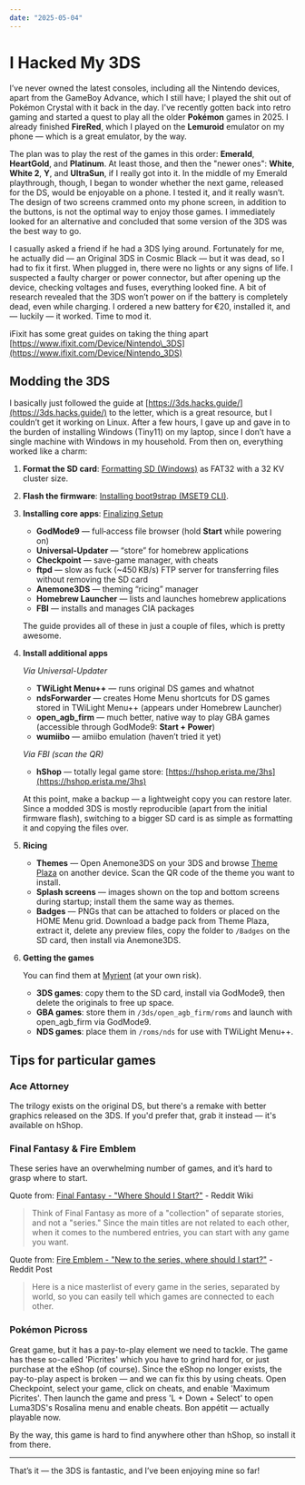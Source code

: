 ```yaml
---
date: "2025-05-04"
---
```


# I Hacked My 3DS

I’ve never owned the latest consoles, including all the Nintendo devices, apart from the GameBoy Advance, which I still have; I played the shit out of Pokémon Crystal with it back in the day. I've recently gotten back into retro gaming and started a quest to play all the older **Pokémon** games in 2025. I already finished **FireRed**, which I played on the **Lemuroid** emulator on my phone — which is a great emulator, by the way.

The plan was to play the rest of the games in this order: **Emerald**, **HeartGold**, and **Platinum**. At least those, and then the "newer ones": **White**, **White 2**, **Y**, and **UltraSun**, if I really got into it. In the middle of my Emerald playthrough, though, I began to wonder whether the next game, released for the DS, would be enjoyable on a phone. I tested it, and it really wasn’t. The design of two screens crammed onto my phone screen, in addition to the buttons, is not the optimal way to enjoy those games. I immediately looked for an alternative and concluded that some version of the 3DS was the best way to go.

I casually asked a friend if he had a 3DS lying around. Fortunately for me, he actually did — an Original 3DS in Cosmic Black — but it was dead, so I had to fix it first. When plugged in, there were no lights or any signs of life. I suspected a faulty charger or power connector, but after opening up the device, checking voltages and fuses, everything looked fine. A bit of research revealed that the 3DS won’t power on if the battery is completely dead, even while charging. I ordered a new battery for €20, installed it, and — luckily — it worked. Time to mod it.

iFixit has some great guides on taking the thing apart [https://www.ifixit.com/Device/Nintendo\_3DS](https://www.ifixit.com/Device/Nintendo_3DS)

## Modding the 3DS

I basically just followed the guide at [https://3ds.hacks.guide/](https://3ds.hacks.guide/) to the letter, which is a great resource, but I couldn’t get it working on Linux. After a few hours, I gave up and gave in to the burden of installing Windows (Tiny11) on my laptop, since I don’t have a single machine with Windows in my household. From then on, everything worked like a charm:

1. **Format the SD card**: [Formatting SD (Windows)](https://3ds.hacks.guide/formatting-sd-%28windows%29.html) as FAT32 with a 32 KV cluster size.

2. **Flash the firmware**: [Installing boot9strap (MSET9 CLI)](https://3ds.hacks.guide/installing-boot9strap-%28mset9-cli%29.html).

3. **Installing core apps**: [Finalizing Setup](https://3ds.hacks.guide/finalizing-setup.html)

   - **GodMode9** — full‑access file browser (hold **Start** while powering on)
   - **Universal-Updater** — “store” for homebrew applications
   - **Checkpoint** — save-game manager, with cheats
   - **ftpd** — slow as fuck (\~450 KB/s) FTP server for transferring files without removing the SD card
   - **Anemone3DS** — theming “ricing” manager
   - **Homebrew Launcher** — lists and launches homebrew applications
   - **FBI** — installs and manages CIA packages

   The guide provides all of these in just a couple of files, which is pretty awesome.

4. **Install additional apps**

   *Via Universal-Updater*

   - **TWiLight Menu++** — runs original DS games and whatnot
   - **ndsForwarder** — creates Home Menu shortcuts for DS games stored in TWiLight Menu++ (appears under Homebrew Launcher)
   - **open\_agb\_firm** — much better, native way to play GBA games (accessible through GodMode9: **Start + Power**)
   - **wumiibo** — amiibo emulation (haven’t tried it yet)

   *Via FBI (scan the QR)*

   - **hShop** — totally legal game store: [https://hshop.erista.me/3hs](https://hshop.erista.me/3hs)

   At this point, make a backup — a lightweight copy you can restore later. Since a modded 3DS is mostly reproducible (apart from the initial firmware flash), switching to a bigger SD card is as simple as formatting it and copying the files over.

5. **Ricing**

   - **Themes** — Open Anemone3DS on your 3DS and browse [Theme Plaza](https://themeplaza.art/themes) on another device. Scan the QR code of the theme you want to install.
   - **Splash screens** — images shown on the top and bottom screens during startup; install them the same way as themes.
   - **Badges** — PNGs that can be attached to folders or placed on the HOME Menu grid.
     Download a badge pack from Theme Plaza, extract it, delete any preview files, copy the folder to `/Badges` on the SD card, then install via Anemone3DS.

6. **Getting the games**

   You can find them at [Myrient](https://myrient.erista.me/files/No-Intro/) (at your own risk).

   - **3DS games**: copy them to the SD card, install via GodMode9, then delete the originals to free up space.
   - **GBA games**: store them in `/3ds/open_agb_firm/roms` and launch with open\_agb\_firm via GodMode9.
   - **NDS games**: place them in `/roms/nds` for use with TWiLight Menu++.

## Tips for particular games

### Ace Attorney

The trilogy exists on the original DS, but there's a remake with better graphics released on the 3DS. If you'd prefer that, grab it instead — it's available on hShop.

### Final Fantasy & Fire Emblem

These series have an overwhelming number of games, and it’s hard to grasp where to start.

Quote from: [Final Fantasy - "Where Should I Start?"](https://www.reddit.com/r/FinalFantasy/wiki/wheretostart/) - Reddit Wiki
> Think of Final Fantasy as more of a "collection" of separate stories, and not a "series." Since the main titles are not related to each other, when it comes to the numbered entries, you can start with any game you want.

Quote from: [Fire Emblem - "New to the series, where should I start?"](https://www.reddit.com/r/fireemblem/comments/5s5nh1/new_to_the_series_where_should_i_start_the/) - Reddit Post
> Here is a nice masterlist of every game in the series, separated by world, so you can easily tell which games are connected to each other.

### Pokémon Picross

Great game, but it has a pay-to-play element we need to tackle. The game has these so-called 'Picrites' which you have to grind hard for, or just purchase at the eShop (of course). Since the eShop no longer exists, the pay-to-play aspect is broken — and we can fix this by using cheats. Open Checkpoint, select your game, click on cheats, and enable 'Maximum Picrites'. Then launch the game and press 'L + Down + Select' to open Luma3DS's Rosalina menu and enable cheats. Bon appétit — actually playable now.

By the way, this game is hard to find anywhere other than hShop, so install it from there.

---

That’s it — the 3DS is fantastic, and I’ve been enjoying mine so far!
